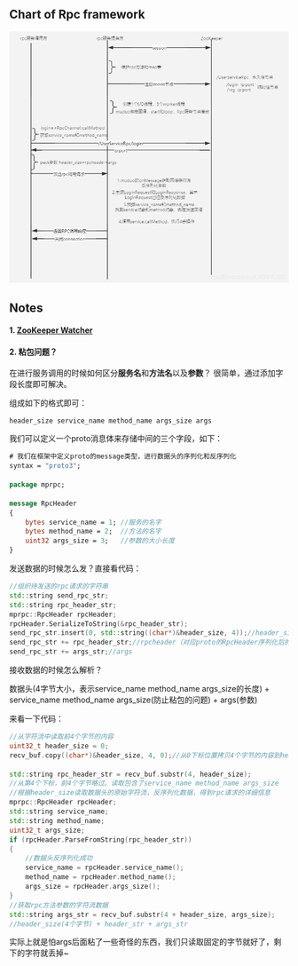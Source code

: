 

## Chart of Rpc framework
![img](https://github.com/Tiannia/intro_to_ai/blob/main/PhotoRepository/9c777f0536d2418a9e01d6499c7c50d1.png?raw=true)


## Notes
#### 1. [ZooKeeper Watcher](https://blog.csdn.net/weixin_43893397/article/details/103461472)

#### 2. 粘包问题？

在进行服务调用的时候如何区分**服务名**和**方法名**以及**参数**？
很简单，通过添加字段长度即可解决。

组成如下的格式即可：

    header_size service_name method_name args_size args

我们可以定义一个proto消息体来存储中间的三个字段，如下：
```proto
# 我们在框架中定义proto的message类型，进行数据头的序列化和反序列化
syntax = "proto3";

package mprpc;

message RpcHeader
{
    bytes service_name = 1; //服务的名字
    bytes method_name = 2;  //方法的名字
    uint32 args_size = 3;   //参数的大小长度
}
```

发送数据的时候怎么发？直接看代码：
```c++
//组织待发送的rpc请求的字符串
std::string send_rpc_str;
std::string rpc_header_str;
mprpc::RpcHeader rpcHeader;
rpcHeader.SerializeToString(&rpc_header_str);
send_rpc_str.insert(0, std::string((char*)&header_size, 4));//header_size，从开头开始，写4个字节，二进制存储head_size，就是一个整数
send_rpc_str += rpc_header_str;//rpcheader（对应proto的RpcHeader序列化后的结果）
send_rpc_str += args_str;//args
```

接收数据的时候怎么解析？

数据头(4字节大小，表示service_name method_name args_size的长度) + service_name method_name args_size(防止粘包的问题) + args(参数)

来看一下代码：
```c++
//从字符流中读取前4个字节的内容
uint32_t header_size = 0;
recv_buf.copy((char*)&header_size, 4, 0);//从0下标位置拷贝4个字节的内容到header_size 

std::string rpc_header_str = recv_buf.substr(4, header_size);
//从第4个下标，前4个字节略过。读取包含了service_name method_name args_size 
//根据header_size读取数据头的原始字符流，反序列化数据，得到rpc请求的详细信息
mprpc::RpcHeader rpcHeader;
std::string service_name;
std::string method_name;
uint32_t args_size;
if (rpcHeader.ParseFromString(rpc_header_str))
{
    //数据头反序列化成功
    service_name = rpcHeader.service_name();
    method_name = rpcHeader.method_name();
    args_size = rpcHeader.args_size();
}
//获取rpc方法参数的字符流数据
std::string args_str = recv_buf.substr(4 + header_size, args_size);
//header_size(4个字节) + header_str + args_str
```
实际上就是怕args后面粘了一些奇怪的东西，我们只读取固定的字节就好了，剩下的字符就丢掉~